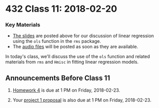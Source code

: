 # 432 Class 11: 2018-02-20

### Key Materials

- [The slides](https://github.com/THOMASELOVE/432-2018/tree/master/slides/class11) are posted above for our discussion of linear regression using the `ols` function in the `rms` package. 
- The [audio files](https://github.com/THOMASELOVE/432-2018/tree/master/slides/class10) will be posted as soon as they are available.

In today's class, we'll discuss the use of the `ols` function and related materials from `rms` and `Hmisc` in fitting linear regression models.

## Announcements Before Class 11

1. [Homework 4](https://github.com/THOMASELOVE/432-2018/tree/master/assignments/hw4) is due at 1 PM on Friday, 2018-02-23.

2. Your [project 1 proposal](https://github.com/THOMASELOVE/432-2018/blob/master/projects/project1/README.md#the-proposal) is also due at 1 PM on Friday, 2018-02-23.
